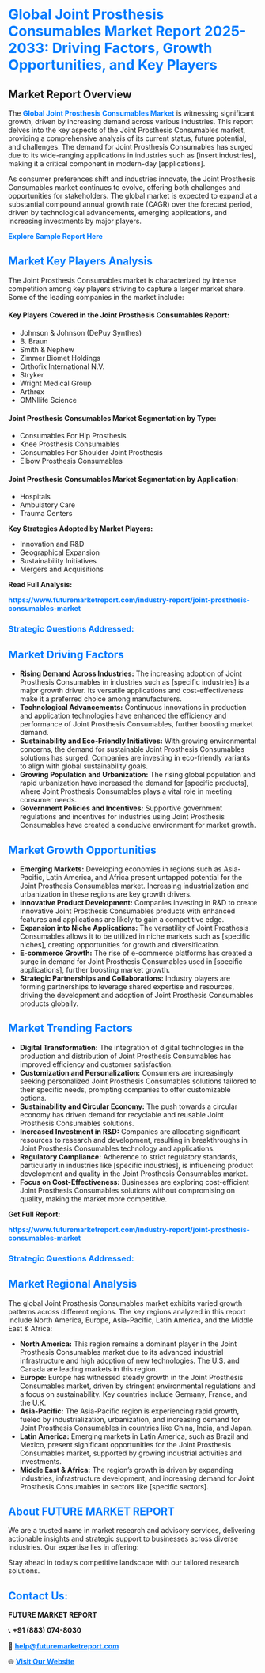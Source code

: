 <h1 style="color: #007BFF;">Global Joint Prosthesis Consumables Market Report 2025-2033: Driving Factors, Growth Opportunities, and Key Players</h1>

<section id="overview">
<h2>Market Report Overview</h2>
<p>The <a href="https://www.futuremarketreport.com/industry-report/joint-prosthesis-consumables-market" style="color: #007BFF; text-decoration: none;"><strong>Global Joint Prosthesis Consumables Market</strong></a> is witnessing significant growth, driven by increasing demand across various industries. This report delves into the key aspects of the Joint Prosthesis Consumables market, providing a comprehensive analysis of its current status, future potential, and challenges. The demand for Joint Prosthesis Consumables has surged due to its wide-ranging applications in industries such as [insert industries], making it a critical component in modern-day [applications].</p>
<p>As consumer preferences shift and industries innovate, the Joint Prosthesis Consumables market continues to evolve, offering both challenges and opportunities for stakeholders. The global market is expected to expand at a substantial compound annual growth rate (CAGR) over the forecast period, driven by technological advancements, emerging applications, and increasing investments by major players.</p>
</section>

<section id="overview">
<p><a href="https://www.futuremarketreport.com/request-sample/reportId=64531" style="color: #007BFF; text-decoration: none;"><strong>Explore Sample Report Here</strong></a></p>
</section>

<section id="key-players">
<h2 style="color: #007BFF;">Market Key Players Analysis</h2>
<p>The Joint Prosthesis Consumables market is characterized by intense competition among key players striving to capture a larger market share. Some of the leading companies in the market include:</p>
<h4>Key Players Covered in the Joint Prosthesis Consumables Report:</h4>
<ul><li>Johnson &amp; Johnson (DePuy Synthes)</li><li>B. Braun</li><li>Smith &amp; Nephew</li><li>Zimmer Biomet Holdings</li><li>Orthofix International N.V.</li><li>Stryker</li><li>Wright Medical Group</li><li>Arthrex</li><li>OMNIlife Science</li></ul>
<h4>Joint Prosthesis Consumables Market Segmentation by Type:</h4>
<ul><li>Consumables For Hip Prosthesis</li><li>Knee Prosthesis Consumables</li><li>Consumables For Shoulder Joint Prosthesis</li><li>Elbow Prosthesis Consumables</li></ul>

<h4>Joint Prosthesis Consumables Market Segmentation by Application:</h4>
<ul><li>Hospitals</li><li>Ambulatory Care</li><li>Trauma Centers</li></ul>
<p><strong>Key Strategies Adopted by Market Players:</strong></p>
<ul>
<li>Innovation and R&D</li>
<li>Geographical Expansion</li>
<li>Sustainability Initiatives</li>
<li>Mergers and Acquisitions</li>
</ul>
</section>

<section>
<p><strong>Read Full Analysis: </strong></p><a href="https://www.futuremarketreport.com/industry-report/joint-prosthesis-consumables-market" style="color: #007BFF; text-decoration: none;"><strong>https://www.futuremarketreport.com/industry-report/joint-prosthesis-consumables-market</strong></a>
<h3 style="color: #007BFF;">Strategic Questions Addressed:</h3>
</section>

<section id="driving-factors">
<h2 style="color: #007BFF;">Market Driving Factors</h2>
<ul>
<li><strong>Rising Demand Across Industries:</strong> The increasing adoption of Joint Prosthesis Consumables in industries such as [specific industries] is a major growth driver. Its versatile applications and cost-effectiveness make it a preferred choice among manufacturers.</li>
<li><strong>Technological Advancements:</strong> Continuous innovations in production and application technologies have enhanced the efficiency and performance of Joint Prosthesis Consumables, further boosting market demand.</li>
<li><strong>Sustainability and Eco-Friendly Initiatives:</strong> With growing environmental concerns, the demand for sustainable Joint Prosthesis Consumables solutions has surged. Companies are investing in eco-friendly variants to align with global sustainability goals.</li>
<li><strong>Growing Population and Urbanization:</strong> The rising global population and rapid urbanization have increased the demand for [specific products], where Joint Prosthesis Consumables plays a vital role in meeting consumer needs.</li>
<li><strong>Government Policies and Incentives:</strong> Supportive government regulations and incentives for industries using Joint Prosthesis Consumables have created a conducive environment for market growth.</li>
</ul>
</section>

<section id="growth-opportunities">
<h2 style="color: #007BFF;">Market Growth Opportunities</h2>
<ul>
<li><strong>Emerging Markets:</strong> Developing economies in regions such as Asia-Pacific, Latin America, and Africa present untapped potential for the Joint Prosthesis Consumables market. Increasing industrialization and urbanization in these regions are key growth drivers.</li>
<li><strong>Innovative Product Development:</strong> Companies investing in R&D to create innovative Joint Prosthesis Consumables products with enhanced features and applications are likely to gain a competitive edge.</li>
<li><strong>Expansion into Niche Applications:</strong> The versatility of Joint Prosthesis Consumables allows it to be utilized in niche markets such as [specific niches], creating opportunities for growth and diversification.</li>
<li><strong>E-commerce Growth:</strong> The rise of e-commerce platforms has created a surge in demand for Joint Prosthesis Consumables used in [specific applications], further boosting market growth.</li>
<li><strong>Strategic Partnerships and Collaborations:</strong> Industry players are forming partnerships to leverage shared expertise and resources, driving the development and adoption of Joint Prosthesis Consumables products globally.</li>
</ul>
</section>

<section id="trending-factors">
<h2 style="color: #007BFF;">Market Trending Factors</h2>
<ul>
<li><strong>Digital Transformation:</strong> The integration of digital technologies in the production and distribution of Joint Prosthesis Consumables has improved efficiency and customer satisfaction.</li>
<li><strong>Customization and Personalization:</strong> Consumers are increasingly seeking personalized Joint Prosthesis Consumables solutions tailored to their specific needs, prompting companies to offer customizable options.</li>
<li><strong>Sustainability and Circular Economy:</strong> The push towards a circular economy has driven demand for recyclable and reusable Joint Prosthesis Consumables solutions.</li>
<li><strong>Increased Investment in R&D:</strong> Companies are allocating significant resources to research and development, resulting in breakthroughs in Joint Prosthesis Consumables technology and applications.</li>
<li><strong>Regulatory Compliance:</strong> Adherence to strict regulatory standards, particularly in industries like [specific industries], is influencing product development and quality in the Joint Prosthesis Consumables market.</li>
<li><strong>Focus on Cost-Effectiveness:</strong> Businesses are exploring cost-efficient Joint Prosthesis Consumables solutions without compromising on quality, making the market more competitive.</li>
</ul>
</section>

<section>
<p><strong>Get Full Report: </strong></p><a href="https://www.futuremarketreport.com/industry-report/joint-prosthesis-consumables-market" style="color: #007BFF; text-decoration: none;"><strong>https://www.futuremarketreport.com/industry-report/joint-prosthesis-consumables-market</strong></a>
<h3 style="color: #007BFF;">Strategic Questions Addressed:</h3>
</section>


<section id="regional-analysis">
<h2 style="color: #007BFF;">Market Regional Analysis</h2>
<p>The global Joint Prosthesis Consumables market exhibits varied growth patterns across different regions. The key regions analyzed in this report include North America, Europe, Asia-Pacific, Latin America, and the Middle East & Africa:</p>
<ul>
<li><strong>North America:</strong> This region remains a dominant player in the Joint Prosthesis Consumables market due to its advanced industrial infrastructure and high adoption of new technologies. The U.S. and Canada are leading markets in this region.</li>
<li><strong>Europe:</strong> Europe has witnessed steady growth in the Joint Prosthesis Consumables market, driven by stringent environmental regulations and a focus on sustainability. Key countries include Germany, France, and the U.K.</li>
<li><strong>Asia-Pacific:</strong> The Asia-Pacific region is experiencing rapid growth, fueled by industrialization, urbanization, and increasing demand for Joint Prosthesis Consumables in countries like China, India, and Japan.</li>
<li><strong>Latin America:</strong> Emerging markets in Latin America, such as Brazil and Mexico, present significant opportunities for the Joint Prosthesis Consumables market, supported by growing industrial activities and investments.</li>
<li><strong>Middle East & Africa:</strong> The region’s growth is driven by expanding industries, infrastructure development, and increasing demand for Joint Prosthesis Consumables in sectors like [specific sectors].</li>
</ul>
</section>

<footer>
<h2 style="color: #007BFF;">About FUTURE MARKET REPORT</h2>
<p>We are a trusted name in market research and advisory services, delivering actionable insights and strategic support to businesses across diverse industries. Our expertise lies in offering:</p>

<p>Stay ahead in today’s competitive landscape with our tailored research solutions.</p>

<h2 style="color: #007BFF;">Contact Us:</h2>
<p><strong>FUTURE MARKET REPORT</strong></p>
<p>📞 <strong>+91 (883) 074-8030</strong></p>
<p>📧 <strong><a href="mailto:help@futuremarketreport.com" style="color: #007BFF;">help@futuremarketreport.com</a></strong></p>
<p>🌐 <strong><a href="https://www.futuremarketreport.com/" style="color: #007BFF;">Visit Our Website</a></strong></p>
</footer>